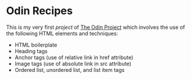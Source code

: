 # Odin Recipes

This is my very first _project_ of [The Odin Project](https://www.theodinproject.com/about) which involves the use of the following HTML elements and techniques:

- HTML boilerplate
- Heading tags
- Anchor tags (use of relative link in href attribute)
- Image tags (use of absolute link in src attribute)
- Ordered list, unordered list, and list item tags
